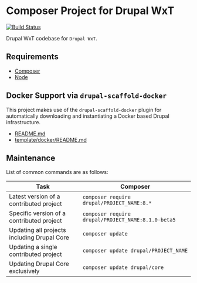 Composer Project for Drupal WxT
===============================

[![Build Status][ci-badge]][ci]

Drupal WxT codebase for `Drupal WxT`.

## Requirements

* [Composer][composer]
* [Node][node]

## Docker Support via `drupal-scaffold-docker`

This project makes use of the `drupal-scaffold-docker` plugin for automatically
downloading and instantiating a Docker based Drupal infrastructure.

- [README.md][docker-scaffold-readme]
- [template/docker/README.md][docker-readme]

## Maintenance

List of common commands are as follows:

| Task                                            | Composer                                               |
|-------------------------------------------------|--------------------------------------------------------|
| Latest version of a contributed project         | ```composer require drupal/PROJECT_NAME:8.*```         |
| Specific version of a contributed project       | ```composer require drupal/PROJECT_NAME:8.1.0-beta5``` |
| Updating all projects including Drupal Core     | ```composer update```                                  |
| Updating a single contributed project           | ```composer update drupal/PROJECT_NAME```              |
| Updating Drupal Core exclusively                | ```composer update drupal/core```                      |


[ci]:                       https://travis-ci.org/pco-bcp/site-pco-cities
[ci-badge]:                 https://travis-ci.org/pco-bcp/site-pco-cities.svg?branch=8.x
[composer]:                 https://getcomposer.org
[node]:                     https://nodejs.org
[docker-scaffold-readme]:   https://github.com/drupal-composer-ext/drupal-scaffold-docker/blob/master/README.md
[docker-readme]:            https://github.com/drupal-composer-ext/drupal-scaffold-docker/blob/master/template/docker/README.md
